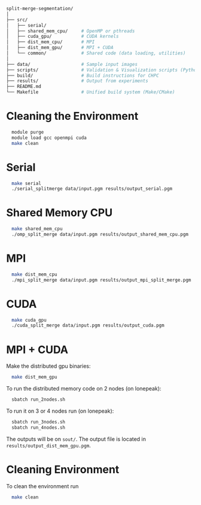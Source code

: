 ```bash
split-merge-segmentation/
│
├── src/
│   ├── serial/
│   ├── shared_mem_cpu/     # OpenMP or pthreads
│   ├── cuda_gpu/           # CUDA kernels
│   ├── dist_mem_cpu/       # MPI
│   ├── dist_mem_gpu/       # MPI + CUDA
│   └── common/             # Shared code (data loading, utilities)
│
├── data/                   # Sample input images
├── scripts/                # Validation & Visualization scripts (Python)
├── build/                  # Build instructions for CHPC
├── results/                # Output from experiments
├── README.md
└── Makefile                # Unified build system (Make/CMake)
```

# Cleaning the Environment

```bash
  module purge
  module load gcc openmpi cuda
  make clean
```

# Serial
```bash
  make serial
  ./serial_splitmerge data/input.pgm results/output_serial.pgm
```

# Shared Memory CPU
```bash
  make shared_mem_cpu
  ./omp_split_merge data/input.pgm results/output_shared_mem_cpu.pgm
```

# MPI
```bash
  make dist_mem_cpu
  ./mpi_split_merge data/input.pgm results/output_mpi_split_merge.pgm
```

# CUDA
```bash
  make cuda_gpu
  ./cuda_split_merge data/input.pgm results/output_cuda.pgm
```

# MPI + CUDA
Make the distributed gpu binaries:

```bash
  make dist_mem_gpu
```

To run the distributed memory code on 2 nodes (on lonepeak):
```bash 
  sbatch run_2nodes.sh
```

To run it on 3 or 4 nodes run (on lonepeak):
```bash
  sbatch run_3nodes.sh
  sbatch run_4nodes.sh
```

The outputs will be on ```sout/```.
The output file is located in ```results/output_dist_mem_gpu.pgm```.

# Cleaning Environment
To clean the environment run 
``` bash
  make clean
```